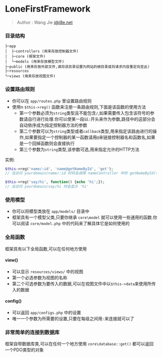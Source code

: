 LoneFirstFramework
======

> Author : Wang Jie <i@i8e.net>

### 目录结构
    ├─app
    │  ├─controllers (用来存放控制器文件)
    │  ├─core (框架文件)
    │  └─models (用来存放模型文件)
    ├─public (用来存放外部文件,请将该目录设置为网站的根目录或将请求内容重定向至此)
    ├─resources
    └─views (用来存放视图文件)


### 设置路由规则
 - 你可以在 `app/routes.php` 里设置路由规则
 - 使用n `$this->reg()` 函数来注册一条路由规则,下面是该函数的使用方法
     - 第一个参数必须为`string`类型且不能包含`/`,如果需要传入包含该符号的参数请自行进行处理.你可以使某一段以`:`开头来作为参数,路径中的这部分会自动依序成为指定控制器方法的参数
     - 第二个参数可以为`string`类型或者`callback`类型,用来指定该路由进行的操作,如果要指定一个控制器的某一函数请用`@`来链接控制器名和函数名,如果是一个回掉函数则会直接执行
     - 第三个参数为`string`类型,该参数可选,用来指定允许的HTTP方法

实例:

 ```php
 $this->reg('name/:id', 'name@getNameById', 'get');
 // 当访问 yourdomain/name/:id 时将会调用 nameController 中的 getNameById(:id) 函数

 $this->reg('say/hi', function() {echo 'hi';});
 // 当访问 yourdomain/say/hi 时会显示 'hi'
 ```

### 使用模型
 - 你可以将模型类放在 `app/models/` 目录中
 - 框架具有一个模型父类,只要你继承 `core\model` 就可以使用一些通用的函数.你可以阅读 `core/model.php` 中的代码来了解具体它是如何使用的

### 全局函数
框架具有以下全局函数,可以在任何地方使用

#### view()
 - 可以显示 `resources/views/` 中的视图
 - 第一个必选参数为视图的名称
 - 第二个可选参数为要传入的数据,可以在视图文件中以`$this->data`来使用所传入的数据

#### config()
 - 可以返回 `app/configs.php` 中的设置
 - 唯一一个参数为所需要的设置,只要在每级之间用`:`来连接就可以了

### 非常简单的连接到数据库
框架自带数据库类,可以在任何一个地方使用 `core\database::get()` 都可以返回一个PDO类型的对象
